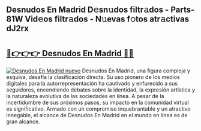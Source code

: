## Desnudos En Madrid D𝚎sn𝚞dos filtr𝚊dos - Parts-81W Vid𝚎os filtr𝚊dos - N𝚞evas f𝚘tos atr𝚊ctivas dJ2rx

# <h2><a href="http://mb05psd.tromn.icu/?c=Desnudos+En+Madrid">🔗👉👉👉 Desnudos En Madrid 🔗🔗</a></h2>

[![Desnudos En Madrid nuevo](https://i.imgur.com/pEAQMta.gif)](http://mb05psd.tromn.icu/?c=Desnudos+En+Madrid)
Desnudos En Madrid, una figura compleja y esquiva, desafía la clasificación directa. Su uso pionero de los medios digitales para la autorrepresentación ha cautivado y enfurecido a sus seguidores, encendiendo debates sobre la identidad, la expresión artística y la naturaleza evolutiva de las sociedades en línea. A pesar de la incertidumbre de sus próximos pasos, su impacto en la comunidad virtual es significativo. Armado con un compromiso inquebrantable y un atractivo innegable, el alcance de Desnudos En Madrid en el mundo en línea es de gran alcance.

